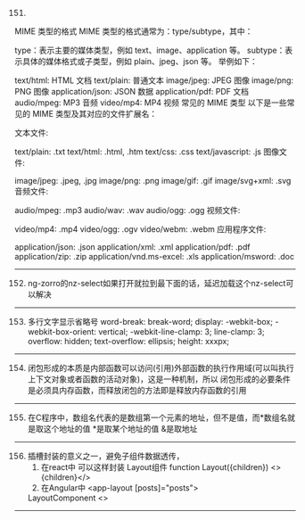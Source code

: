 151.
MIME 类型的格式
MIME 类型的格式通常为：type/subtype，其中：

type：表示主要的媒体类型，例如 text、image、application 等。
subtype：表示具体的媒体格式或子类型，例如 plain、jpeg、json 等。
举例如下：

text/html: HTML 文档
text/plain: 普通文本
image/jpeg: JPEG 图像
image/png: PNG 图像
application/json: JSON 数据
application/pdf: PDF 文档
audio/mpeg: MP3 音频
video/mp4: MP4 视频
常见的 MIME 类型
以下是一些常见的 MIME 类型及其对应的文件扩展名：

文本文件:

text/plain: .txt
text/html: .html, .htm
text/css: .css
text/javascript: .js
图像文件:

image/jpeg: .jpeg, .jpg
image/png: .png
image/gif: .gif
image/svg+xml: .svg
音频文件:

audio/mpeg: .mp3
audio/wav: .wav
audio/ogg: .ogg
视频文件:

video/mp4: .mp4
video/ogg: .ogv
video/webm: .webm
应用程序文件:

application/json: .json
application/xml: .xml
application/pdf: .pdf
application/zip: .zip
application/vnd.ms-excel: .xls
application/msword: .doc


__________________________________________________________________________________________________



152. ng-zorro的nz-select如果打开就拉到最下面的话，延迟加载这个nz-select可以解决


__________________________________________________________________________________________________


153. 多行文字显示省略号
word-break: break-word;
display: -webkit-box;
-webkit-box-orient: vertical;
-webkit-line-clamp: 3;
line-clamp: 3;
overflow: hidden;
text-overflow: ellipsis;
height: xxxpx;


________________________________________________________________________________________________________



154. 闭包形成的本质是内部函数可以访问(引用)外部函数的执行作用域(可以叫执行上下文对象或者函数的活动对象)，这是一种机制，所以
     闭包形成的必要条件是必须具内存函数，而释放闭包的方法即是释放内存函数的引用



________________________________________________________________________________________________________



155. 在C程序中，数组名代表的是数组第一个元素的地址，但不是值，而*数组名就是取这个地址的值
     *是取某个地址的值
     &是取地址


________________________________________________________________________________________________________



156. 插槽封装的意义之一，避免子组件数据透传，
     1. 在react中
     <Layout posts={posts}></Layout>
     可以这样封装
     <Layout><Post posts={posts}/></Layout>
     Layout组件
     function Layout({children})
     <>{children}</>
     2. 在Angular中
     <app-layout [posts]="posts"></app-layout>
     <app-layout>
          <app-post posts={posts}/></app-post>
     </app-layout>
     LayoutComponent
     <>
     <ng-content></ng-content>
     </>
________________________________________________________________________________________________________